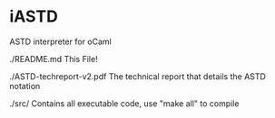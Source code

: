 iASTD
======

ASTD interpreter for oCaml


./README.md                 This File!

./ASTD-techreport-v2.pdf    The technical report that details the ASTD notation

./src/                      Contains all executable code, use "make all" to compile
